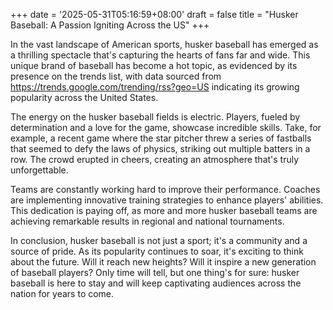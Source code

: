 +++
date = '2025-05-31T05:16:59+08:00'
draft = false
title = "Husker Baseball: A Passion Igniting Across the US"
+++

In the vast landscape of American sports, husker baseball has emerged as a thrilling spectacle that's capturing the hearts of fans far and wide. This unique brand of baseball has become a hot topic, as evidenced by its presence on the trends list, with data sourced from https://trends.google.com/trending/rss?geo=US indicating its growing popularity across the United States.

The energy on the husker baseball fields is electric. Players, fueled by determination and a love for the game, showcase incredible skills. Take, for example, a recent game where the star pitcher threw a series of fastballs that seemed to defy the laws of physics, striking out multiple batters in a row. The crowd erupted in cheers, creating an atmosphere that's truly unforgettable.

Teams are constantly working hard to improve their performance. Coaches are implementing innovative training strategies to enhance players' abilities. This dedication is paying off, as more and more husker baseball teams are achieving remarkable results in regional and national tournaments.

In conclusion, husker baseball is not just a sport; it's a community and a source of pride. As its popularity continues to soar, it's exciting to think about the future. Will it reach new heights? Will it inspire a new generation of baseball players? Only time will tell, but one thing's for sure: husker baseball is here to stay and will keep captivating audiences across the nation for years to come.